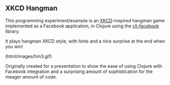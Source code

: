 XKCD Hangman
------------

This programming experiment/example is an [XKCD][1]-inspired hangman game implemented as a Facebook application, in Clojure using the [clj-facebook][2] library.

It plays hangman XKCD style, with hints and a nice surprise at the end when you win!

(html/images/hm3.gif)

Originally created for a presentation to show the ease of using Clojure with Facebook integration and a surprising amount of sophistication for the meager amount of code.

[1]: http://xkcd.com
[2]: https://github.com/rnewman/clj-facebook


